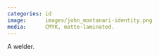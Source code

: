 ```yaml
---
categories: id
image:      images/john_montanari-identity.png
media:      CMYK, matte-laminated.
---
```

A welder.
